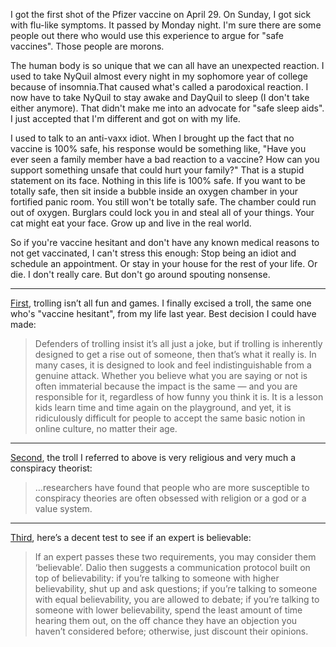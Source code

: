 I got the first shot of the Pfizer vaccine on April 29. On Sunday, I got sick with flu-like symptoms. It passed by Monday night. I'm sure there are some people out there who would use this experience to argue for "safe vaccines". Those people are morons.

The human body is so unique that we can all have an unexpected reaction. I used to take NyQuil almost every night in my sophomore year of college because of insomnia.That caused what's called a parodoxical reaction. I now have to take NyQuil to stay awake and DayQuil to sleep (I don't take either anymore). That didn't make me into an advocate for "safe sleep aids". I just accepted that I'm different and got on with my life.

I used to talk to an anti-vaxx idiot. When I brought up the fact that no vaccine is 100% safe, his response would be something like, "Have you ever seen a family member have a bad reaction to a vaccine? How can you support something unsafe that could hurt your family?" That is a stupid statement on its face. Nothing in this life is 100% safe. If you want to be totally safe, then sit inside a bubble inside an oxygen chamber in your fortified panic room. You still won't be totally safe. The chamber could run out of oxygen. Burglars could lock you in and steal all of your things. Your cat might eat your face. Grow up and live in the real world.

So if you're vaccine hesitant and don't have any known medical reasons to not get vaccinated, I can't stress this enough: Stop being an idiot and schedule an appointment. Or stay in your house for the rest of your life. Or die. I don't really care. But don't go around spouting nonsense.

---
[First](https://www.theverge.com/2018/7/12/17561768/dont-feed-the-trolls-online-harassment-abuse), trolling isn’t all fun and games. I finally excised a troll, the same one who's "vaccine hesitant", from my life last year. Best decision I could have made:

>Defenders  of trolling insist it’s all just a joke, but if trolling is inherently  designed to get a rise out of someone, then that’s what it really is. In  many cases, it is designed to look and feel indistinguishable from a  genuine attack. Whether you believe what you are saying or not is often  immaterial because the impact is the same — and you are responsible for  it, regardless of how funny you think it is. It is a lesson kids learn  time and time again on the playground, and yet, it is ridiculously  difficult for people to accept the same basic notion in online culture,  no matter their age.

---
[Second](https://www.theringer.com/2018/8/15/17692240/donutgate-voodoo-doughnut-pizzagate-comet-ping-pong-conspiracy-theories), the troll I referred to above is very religious and very much a conspiracy theorist:

>…researchers  have found that people who are more susceptible to conspiracy theories  are often obsessed with religion or a god or a value system.

---
[Third](https://laptrinhx.com/putting-mental-models-to-practice-part-6-a-personal-epistemology-of-practice-603188640/), here’s a decent test to see if an expert is believable:

>If  an expert passes these two requirements, you may consider them  ‘believable’. Dalio then suggests a communication protocol built on top  of believability: if you’re talking to someone with higher  believability, shut up and ask questions; if you’re talking to someone  with equal believability, you are allowed to debate; if you’re talking  to someone with lower believability, spend the least amount of time  hearing them out, on the off chance they have an objection you haven’t  considered before; otherwise, just discount their opinions.